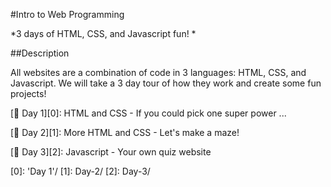 #Intro to Web Programming

*3 days of HTML, CSS, and Javascript fun! *


##Description

All websites are a combination of code in 3 languages: HTML, CSS, and Javascript. We will take a 3 day tour of how they work and create some fun projects!

[:rocket: Day 1][0]: HTML and CSS - If you could pick one super power ...

[:rocket: Day 2][1]: More HTML and CSS - Let's make a maze!

[:rocket: Day 3][2]: Javascript - Your own quiz website

[0]: 'Day 1'/
[1]: Day-2/
[2]: Day-3/
